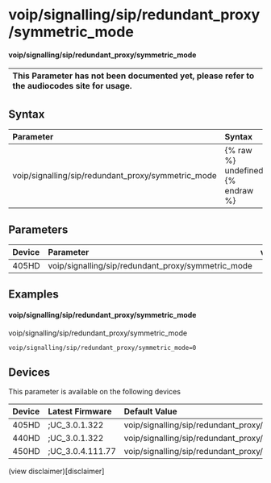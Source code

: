 ﻿---
description: voip/signalling/sip/redundant_proxy/symmetric_mode
search:
    keywords: ['voip','signalling','sip','redundant_proxy','symmetric_mode']
---

# voip/signalling/sip/redundant_proxy/symmetric_mode

#### voip/signalling/sip/redundant_proxy/symmetric_mode


| This Parameter has not been documented yet, please refer to the audiocodes site for usage.  |
| :--- |

## Syntax
| Parameter | Syntax |
| :--- | :--- |
|voip/signalling/sip/redundant_proxy/symmetric_mode | {% raw %} undefined {% endraw %} |

## Parameters
|Device|Parameter|value|Description|
|:---|:---|:---|:---|
| 405HD | voip/signalling/sip/redundant_proxy/symmetric_mode |  |  |

## Examples
#### voip/signalling/sip/redundant_proxy/symmetric_mode

voip/signalling/sip/redundant_proxy/symmetric_mode

```
voip/signalling/sip/redundant_proxy/symmetric_mode=0
```

## Devices
This parameter is available on the following devices

| Device | Latest Firmware | Default Value |
|:---|:---|:---|
| 405HD | ;UC_3.0.1.322 | voip/signalling/sip/redundant_proxy/symmetric_mode=0 
| 440HD | ;UC_3.0.1.322 | voip/signalling/sip/redundant_proxy/symmetric_mode=0 
| 450HD | ;UC_3.0.4.111.77 | voip/signalling/sip/redundant_proxy/symmetric_mode=0 

(view disclaimer)[disclaimer]
